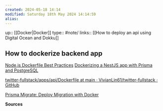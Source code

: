 ```yaml
---
created: 2024-05-18 14:14 
modified: Saturday 18th May 2024 14:14:59
alias: 
---
```

up::  [[Docker|Docker]]
type:: #note/
links:: [[How to deploy an api using Digital Ocean and Dokku]]
## How to dockerize backend app


[Node.js Dockerfile Best Practices](https://github.com/nodejs/docker-node/blob/main/docs/BestPractices.md#environment-variables)
[Dockerizing a NestJS app with Prisma and PostgreSQL](https://notiz.dev/blog/dockerizing-nestjs-with-prisma-and-postgresql)

[twitter-fullstack/apps/api/Dockerfile at main · VivianLin61/twitter-fullstack · GitHub](https://github.com/VivianLin61/twitter-fullstack/blob/main/apps/api/Dockerfile)


[Prisma Migrate: Deploy Migration with Docker](https://notiz.dev/blog/prisma-migrate-deploy-with-docker)



**Sources**